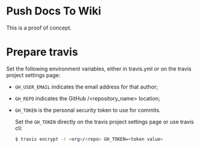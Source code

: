 # Push Docs To Wiki

This is a proof of concept.

# Prepare travis

Set the following environment variables, either in travis.yml or on the travis project settings page:

- ``GH_USER_EMAIL`` indicates the email address for that author;
- ``GH_REPO`` indicates the GitHub <user>/<repository_name> location;
- ``GH_TOKEN`` is the personal security token to use for commits.

  Set the ``GH_TOKEN`` directly on the travis project settings page or use travis cli:

    ```bash
    $ travis encrypt -r <org>/<repo> GH_TOKEN=<token value>
    ```
